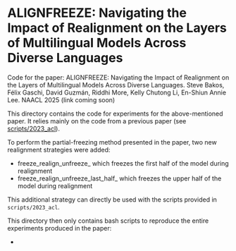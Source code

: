 # ALIGNFREEZE: Navigating the Impact of Realignment on the Layers of Multilingual Models Across Diverse Languages

Code for the paper: ALIGNFREEZE: Navigating the Impact of Realignment on the Layers of Multilingual Models Across Diverse Languages. Steve Bakos, Félix Gaschi, David Guzmán, Riddhi More, Kelly Chutong Li, En-Shiun Annie Lee. NAACL 2025 (link coming soon)

This directory contains the code for experiments for the above-mentioned paper. It relies mainly on the code from a previous paper (see [scripts/2023_acl](scripts/2023_acl/README.md)). 

To perform the partial-freezing method presented in the paper, two new realignment strategies were added:

- freeze_realign_unfreeze_<ALIGNER> which freezes the first half of the model during realignment
- freeze_realign_unfreeze_last_half_<ALIGNER> which freezes the upper half of the model during realignment

This additional strategy can directly be used with the scripts provided in `scripts/2023_acl`.

This directory then only contains bash scripts to reproduce the entire experiments produced in the paper:

- 
